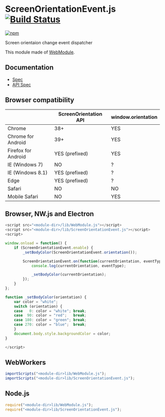 # ScreenOrientationEvent.js [![Build Status](https://travis-ci.org/uupaa/ScreenOrientationEvent.js.svg)](https://travis-ci.org/uupaa/ScreenOrientationEvent.js)

[![npm](https://nodei.co/npm/uupaa.screenorientationevent.js.svg?downloads=true&stars=true)](https://nodei.co/npm/uupaa.screenorientationevent.js/)

Screen orientaion change event dispatcher

This module made of [WebModule](https://github.com/uupaa/WebModule).

## Documentation
- [Spec](https://github.com/uupaa/ScreenOrientationEvent.js/wiki/)
- [API Spec](https://github.com/uupaa/ScreenOrientationEvent.js/wiki/ScreenOrientationEvent)


## Browser compatibility

|                       | ScreenOrientation API | window.orientation |
|-----------------------|-----------------------|--------------------|
| Chrome                | 38+                   | YES                |
| Chrome for Android    | 39+                   | YES                |
| Firefox for Android   | YES (prefixed)        | YES                |
| IE (Windows 7)        | NO                    | ?                  |
| IE (Windows 8.1)      | YES (prefixed)        | ?                  |
| Edge                  | YES (prefixed)        | ?                  |
| Safari                | NO                    | NO                 |
| Mobile Safari         | NO                    | YES                |

## Browser, NW.js and Electron

```js
<script src="<module-dir>/lib/WebModule.js"></script>
<script src="<module-dir>/lib/ScreenOrientationEvent.js"></script>
<script>

window.onload = function() {
    if (ScreenOrientationEvent.enable) {
        _setBodyColor(ScreenOrientationEvent.orientation());

        ScreenOrientationEvent.on(function(currentOrientation, eventType) {
            console.log(currentOrientation, eventType);

            _setBodyColor(currentOrientation);
        });
    }
};

function _setBodyColor(orientation) {
    var color = "white";
    switch (orientation) {
    case   0: color = "white"; break;
    case  90: color = "red";   break;
    case 180: color = "green"; break;
    case 270: color = "blue";  break;
    }
    document.body.style.backgroundColor = color;
}

</script>
```

## WebWorkers

```js
importScripts("<module-dir>lib/WebModule.js");
importScripts("<module-dir>lib/ScreenOrientationEvent.js");

```

## Node.js

```js
require("<module-dir>lib/WebModule.js");
require("<module-dir>lib/ScreenOrientationEvent.js");

```

